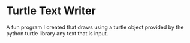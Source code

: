 # Turtle Text Writer

A fun program I created that draws using a turtle object provided by the python turtle library any text that is input.
